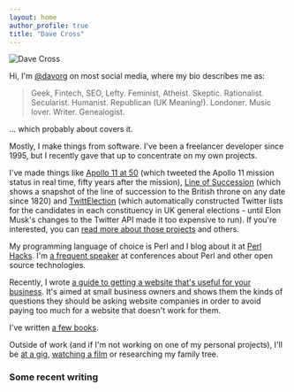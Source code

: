 ```yaml
---
layout: home
author_profile: true
title: "Dave Cross"
---
```


![Dave Cross](/img/dc-cartoon.png)

Hi, I'm [@davorg](https://links.davecross.co.uk/) on most social media, where my bio
describes me as:

> Geek, Fintech, SEO, Lefty. Feminist, Atheist. Skeptic. Rationalist. Secularist. Humanist. Republican (UK Meaning!). Londoner. Music lover. Writer. Genealogist.

... which probably about covers it.

Mostly, I make things from software. I've been a freelancer developer since 1995, but I recently gave that up
to concentrate on my own projects.

I've made things like
[Apollo 11 at 50](https://twitter.com/apollo11at50)
(which tweeted the Apollo 11 mission status in real time, fifty years after
the mission),
 [Line of Succession](https://lineofsuccession.co.uk/)
(which shows a snapshot of the line of succession to the British throne on
any date since 1820)
and
[TwittElection](https://twittelection.co.uk/)
(which automatically constructed Twitter lists for the candidates in
each constituency in UK general elections - until Elon Musk's changes
to the Twitter API made it too expensive to run). If you're interested,
you can [read more about those projects](/projects/) and others.

My programming language of choice is Perl and I blog about it at
[Perl Hacks](https://perlhacks.com/). I'm
[a frequent speaker](https://talks.davecross.co.uk/)
at conferences about Perl and other open source technologies.

Recently, I wrote
[a guide to getting a website that's useful for your business](https://websiteguide.davecross.co.uk/).
It's aimed at small business owners and shows them the kinds of questions
they should be asking website companies in order to avoid paying too much
for a website that doesn't work for them.

I've written [a few books](/books/).

Outside of work (and if I'm not working on one of my personal projects), I'll
be [at a gig](https://songkick.com/users/davorg), 
[watching a film](https://letterboxd.com/realdavorg) or researching my family tree.

### Some recent writing

<div id="feed_here"></div>

<script>

document.addEventListener("DOMContentLoaded", async () => {
  const feedContainer = document.getElementById("feed_here");

  // Define your brand colour once here
  const brandColour = "#2F7D95";

  try {
    const response = await fetch("https://davorg.theplanetarium.org/feeds.json");
    const data = await response.json();

    const ul = document.createElement("ul");

    data.forEach(item => {
      const li = document.createElement("li");

      // Create the main link
      const mainLink = document.createElement("a");
      mainLink.href = item.link;
      mainLink.textContent = item.title;
      mainLink.style.display = "block";
      mainLink.style.fontWeight = "bold";
      mainLink.style.marginBottom = "0.1em";
      li.appendChild(mainLink);

      // Wrap the button in a div with tighter spacing
      const buttonWrapper = document.createElement("div");
      buttonWrapper.style.marginTop = "0.2em";

      const button = document.createElement("a");
      button.href = item.source_url;
      button.textContent = item.source_name;
      button.style.display = "inline-block";
      button.style.padding = "0.1em 0.25em";
      button.style.border = `1px solid ${brandColour}`;
      button.style.borderRadius = "4px";
      button.style.fontSize = "0.6em";
      button.style.color = brandColour;
      button.style.textDecoration = "none";
      button.style.backgroundColor = "transparent";
      button.style.cursor = "pointer";

      button.addEventListener("mouseover", () => {
        button.style.backgroundColor = brandColour;
        button.style.color = "#fff";
      });

      button.addEventListener("mouseout", () => {
        button.style.backgroundColor = "transparent";
        button.style.color = brandColour;
      });

      buttonWrapper.appendChild(button);
      li.appendChild(buttonWrapper);
      ul.appendChild(li);
    });

    feedContainer.appendChild(ul);
  } catch (error) {
    console.error("Error fetching or parsing the feed data:", error);
    feedContainer.textContent = "Failed to load recent writing.";
  }
});

</script>



